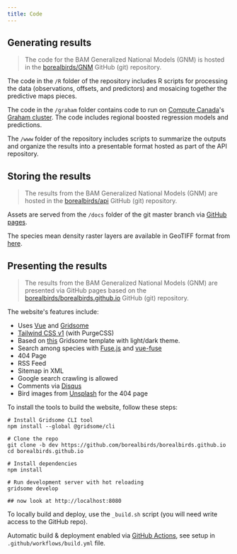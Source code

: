 ```yaml
---
title: Code
---
```


## Generating results

> The code for the BAM Generalized National Models (GNM) is hosted in the [borealbirds/GNM](https://github.com/borealbirds/GNM) GitHub (git) repository.

The code in the `/R` folder of the repository includes R scripts for
processing the data (observations, offsets, and predictors)
and mosaicing together the predictive maps pieces.

The code in the `/graham` folder contains
code to run on [Compute Canada](https://www.computecanada.ca/)'s
[Graham cluster](https://docs.computecanada.ca/wiki/Graham).
The code includes regional boosted regression models and predictions.

The `/www` folder of the repository includes scripts to summarize
the outputs and organize the results into a presentable format
hosted as part of the API repository.

## Storing the results

> The results from the BAM Generalized National Models (GNM) are hosted in the [borealbirds/api](https://github.com/borealbirds/api) GitHub (git) repository.

Assets are served from the `/docs` folder of the git master branch via [GitHub pages](https://pages.github.com/).

The species mean density raster layers are available in GeoTIFF format from [here](https://drive.google.com/drive/folders/1exWa6vfhGo1DNUL4ei2baDz77as7jYzY?usp=sharing).

## Presenting the results

> The results from the BAM Generalized National Models (GNM) are presented via GitHub pages based on the [borealbirds/borealbirds.github.io](https://github.com/borealbirds/borealbirds.github.io/) GitHub (git) repository.

The website's features include:

- Uses [Vue](https://vuejs.org/) and [Gridsome](https://gridsome.org/)
- [Tailwind CSS v1](https://tailwindcss.com) (with PurgeCSS)
- Based on [this](https://github.com/drehimself/gridsome-portfolio-starter) Gridsome template with light/dark theme.
- Search among species with [Fuse.js](https://fusejs.io) and [vue-fuse](https://github.com/shayneo/vue-fuse)
- 404 Page
- RSS Feed
- Sitemap in XML
- Google search crawling is allowed
- Comments via [Disqus](https://disqus.com/)
- Bird images from [Unsplash](https://unsplash.com/collections/9507373/birds) for the 404 page

To install the tools to build the website, follow these steps:

```
# Install Gridsome CLI tool
npm install --global @gridsome/cli

# Clone the repo
git clone -b dev https://github.com/borealbirds/borealbirds.github.io
cd borealbirds.github.io

# Install dependencies
npm install

# Run development server with hot reloading
gridsome develop

## now look at http://localhost:8080
```

To locally build and deploy, use the `_build.sh` script (you will need write access to the GitHub repo).

Automatic build & deployment enabled via [GitHub Actions](https://github.com/borealbirds/borealbirds.github.io/actions),
see setup in `.github/workflows/build.yml` file.

